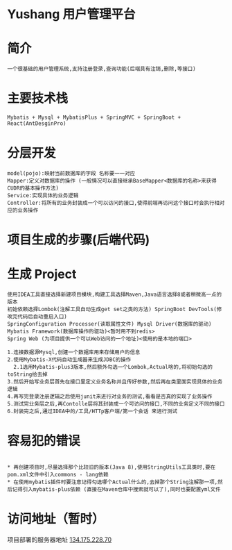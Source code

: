 # Yushang 用户管理平台

# 简介

```
一个很基础的用户管理系统,支持注册登录,查询功能(后端具有注销,删除,等接口)
```

# 主要技术栈

```
Mybatis + Mysql + MybatisPlus + SpringMVC + SpringBoot + React(AntDesginPro)
```

# 分层开发

```
model(pojo):映射当前数据库的字段 名称要一一对应
Mapper:定义对数据库的操作 (一般情况可以直接继承BaseMapper<数据库的名称>来获得CUDR的基本操作方法)
Service:实现具体的业务逻辑
Controller:将所有的业务封装成一个可以访问的接口,使得前端再访问这个接口时会执行相对应的业务操作
```

# 项目生成的步骤(后端代码)

# 生成 Project

```
使用IDEA工具直接选择新建项目模块,构建工具选择Maven,Java语言选择8或者稍微高一点的版本
初始依赖选择Lombok(注解工具自动生成get set之类的方法) SpringBoot DevTools(修改完代码后自动重启入口)
SpringConfiguration Processer(读取属性文件) Mysql Driver(数据库的驱动) Mybatis Framework(数据库操作的驱动)<暂时用不到redis>
Spring Web (为项目提供一个可以Web访问的一个地址)<使用的是本地的端口>
```

```
1.连接数据源Mysql,创建一个数据库用来存储用户的信息
2.使用Mybatis-X代码自动生成器来生成JDBC的操作
  2.1选用Mybatis-plus3版本,然后额外勾选一个Lombok,Actual啥的,将初始勾选的toString给去掉
3.然后开始写业务层首先在接口里定义业务名称并且传好参数,然后再在类里面实现具体的业务逻辑
4.再写完登录注册逻辑之后使用junit来进行对业务的测试,看看是否真的实现了业务操作
5.测试完业务层之后,再Contolle层将其封装成一个可访问的接口,不同的业务定义不同的接口
6.封装完之后,通过IDEA中的/工具/HTTp客户端/第一个会话 来进行测试
```

# 容易犯的错误

```

* 再创建项目时,尽量选择那个比较旧的版本(Java 8),使用StringUtils工具类时,要在pom.xml文件中引入commons - lang依赖
* 在使用mybatis插件时要注意记得勾选哪个Actual什么的,去掉那个String注解那一项,然后记得引入mybatis-plus依赖 (直接在Maven仓库中搜索就可以了),同时也要配置yml文件

```

# 访问地址（暂时）

项目部署的服务器地址 [134.175.228.70](134.175.228.70)
